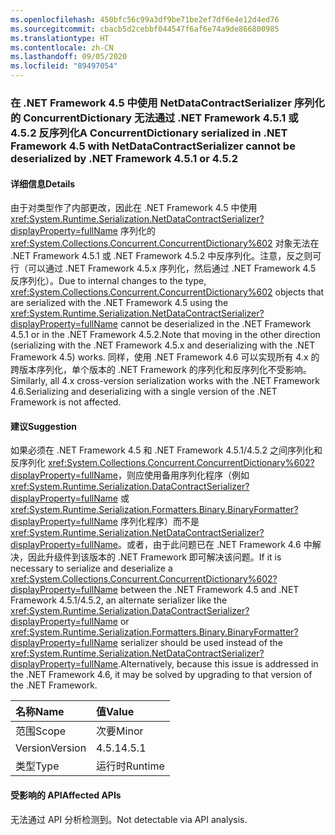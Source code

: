 ```yaml
---
ms.openlocfilehash: 450bfc56c99a3df9be71be2ef7df6e4e12d4ed76
ms.sourcegitcommit: cbacb5d2cebbf044547f6af6e74a9de866800985
ms.translationtype: HT
ms.contentlocale: zh-CN
ms.lasthandoff: 09/05/2020
ms.locfileid: "89497054"
---
```

### <a name="a-concurrentdictionary-serialized-in-net-framework-45-with-netdatacontractserializer-cannot-be-deserialized-by-net-framework-451-or-452"></a><span data-ttu-id="c5b56-101">在 .NET Framework 4.5 中使用 NetDataContractSerializer 序列化的 ConcurrentDictionary 无法通过 .NET Framework 4.5.1 或 4.5.2 反序列化</span><span class="sxs-lookup"><span data-stu-id="c5b56-101">A ConcurrentDictionary serialized in .NET Framework 4.5 with NetDataContractSerializer cannot be deserialized by .NET Framework 4.5.1 or 4.5.2</span></span>

#### <a name="details"></a><span data-ttu-id="c5b56-102">详细信息</span><span class="sxs-lookup"><span data-stu-id="c5b56-102">Details</span></span>

<span data-ttu-id="c5b56-103">由于对类型作了内部更改，因此在 .NET Framework 4.5 中使用 <xref:System.Runtime.Serialization.NetDataContractSerializer?displayProperty=fullName> 序列化的 <xref:System.Collections.Concurrent.ConcurrentDictionary%602> 对象无法在 .NET Framework 4.5.1 或 .NET Framework 4.5.2 中反序列化。注意，反之则可行（可以通过 .NET Framework 4.5.x 序列化，然后通过 .NET Framework 4.5 反序列化）。</span><span class="sxs-lookup"><span data-stu-id="c5b56-103">Due to internal changes to the type, <xref:System.Collections.Concurrent.ConcurrentDictionary%602> objects that are serialized with the .NET Framework 4.5 using the <xref:System.Runtime.Serialization.NetDataContractSerializer?displayProperty=fullName> cannot be deserialized in the .NET Framework 4.5.1 or in the .NET Framework 4.5.2.Note that moving in the other direction (serializing with the .NET Framework 4.5.x and deserializing with the .NET Framework 4.5) works.</span></span> <span data-ttu-id="c5b56-104">同样，使用 .NET Framework 4.6 可以实现所有 4.x 的跨版本序列化，单个版本的 .NET Framework 的序列化和反序列化不受影响。</span><span class="sxs-lookup"><span data-stu-id="c5b56-104">Similarly, all 4.x cross-version serialization works with the .NET Framework 4.6.Serializing and deserializing with a single version of the .NET Framework is not affected.</span></span>

#### <a name="suggestion"></a><span data-ttu-id="c5b56-105">建议</span><span class="sxs-lookup"><span data-stu-id="c5b56-105">Suggestion</span></span>

<span data-ttu-id="c5b56-106">如果必须在 .NET Framework 4.5 和 .NET Framework 4.5.1/4.5.2 之间序列化和反序列化 <xref:System.Collections.Concurrent.ConcurrentDictionary%602?displayProperty=fullName>，则应使用备用序列化程序（例如 <xref:System.Runtime.Serialization.DataContractSerializer?displayProperty=fullName> 或 <xref:System.Runtime.Serialization.Formatters.Binary.BinaryFormatter?displayProperty=fullName> 序列化程序）而不是 <xref:System.Runtime.Serialization.NetDataContractSerializer?displayProperty=fullName>。或者，由于此问题已在 .NET Framework 4.6 中解决，因此升级件到该版本的 .NET Framework 即可解决该问题。</span><span class="sxs-lookup"><span data-stu-id="c5b56-106">If it is necessary to serialize and deserialize a <xref:System.Collections.Concurrent.ConcurrentDictionary%602?displayProperty=fullName> between the .NET Framework 4.5 and .NET Framework 4.5.1/4.5.2, an alternate serializer like the <xref:System.Runtime.Serialization.DataContractSerializer?displayProperty=fullName> or <xref:System.Runtime.Serialization.Formatters.Binary.BinaryFormatter?displayProperty=fullName> serializer should be used instead of the <xref:System.Runtime.Serialization.NetDataContractSerializer?displayProperty=fullName>.Alternatively, because this issue is addressed in the .NET Framework 4.6, it may be solved by upgrading to that version of the .NET Framework.</span></span>

| <span data-ttu-id="c5b56-107">名称</span><span class="sxs-lookup"><span data-stu-id="c5b56-107">Name</span></span>    | <span data-ttu-id="c5b56-108">值</span><span class="sxs-lookup"><span data-stu-id="c5b56-108">Value</span></span>       |
|:--------|:------------|
| <span data-ttu-id="c5b56-109">范围</span><span class="sxs-lookup"><span data-stu-id="c5b56-109">Scope</span></span>   |<span data-ttu-id="c5b56-110">次要</span><span class="sxs-lookup"><span data-stu-id="c5b56-110">Minor</span></span>|
|<span data-ttu-id="c5b56-111">Version</span><span class="sxs-lookup"><span data-stu-id="c5b56-111">Version</span></span>|<span data-ttu-id="c5b56-112">4.5.1</span><span class="sxs-lookup"><span data-stu-id="c5b56-112">4.5.1</span></span>|
|<span data-ttu-id="c5b56-113">类型</span><span class="sxs-lookup"><span data-stu-id="c5b56-113">Type</span></span>|<span data-ttu-id="c5b56-114">运行时</span><span class="sxs-lookup"><span data-stu-id="c5b56-114">Runtime</span></span>|

#### <a name="affected-apis"></a><span data-ttu-id="c5b56-115">受影响的 API</span><span class="sxs-lookup"><span data-stu-id="c5b56-115">Affected APIs</span></span>

<span data-ttu-id="c5b56-116">无法通过 API 分析检测到。</span><span class="sxs-lookup"><span data-stu-id="c5b56-116">Not detectable via API analysis.</span></span>

<!--

#### Affected APIs

Not detectable via API analysis.

-->

